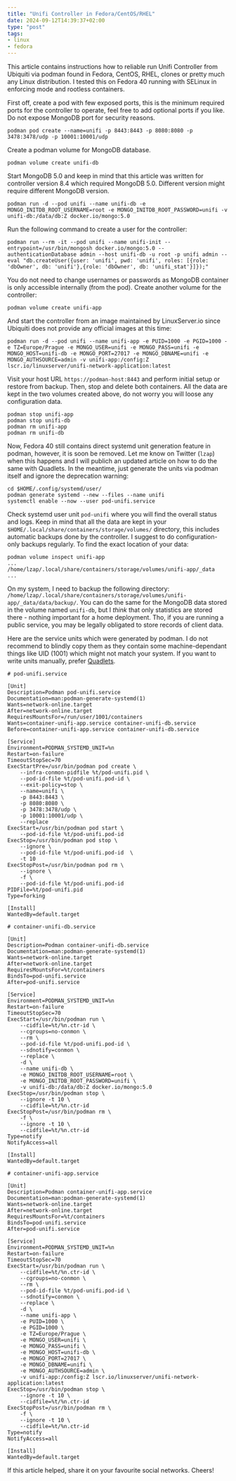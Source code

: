 ```yaml
---
title: "Unifi Controller in Fedora/CentOS/RHEL"
date: 2024-09-12T14:39:37+02:00
type: "post"
tags:
- linux
- fedora
---
```


This article contains instructions how to reliable run Unifi Controller from Ubiquiti via podman found in Fedora, CentOS, RHEL, clones or pretty much any Linux distribution. I tested this on Fedora 40 running with SELinux in enforcing mode and rootless containers.

First off, create a pod with few exposed ports, this is the minimum required ports for the controller to operate, feel free to add optional ports if you like. Do not expose MongoDB port for security reasons.

    podman pod create --name=unifi -p 8443:8443 -p 8080:8080 -p 3478:3478/udp -p 10001:10001/udp

Create a podman volume for MongoDB database.

    podman volume create unifi-db

Start MongoDB 5.0 and keep in mind that this article was written for controller version 8.4 which required MongoDB 5.0. Different version might require different MongoDB version.

    podman run -d --pod unifi --name unifi-db -e MONGO_INITDB_ROOT_USERNAME=root -e MONGO_INITDB_ROOT_PASSWORD=unifi -v unifi-db:/data/db:Z docker.io/mongo:5.0

Run the following command to create a user for the controller:

    podman run --rm -it --pod unifi --name unifi-init --entrypoint=/usr/bin/mongosh docker.io/mongo:5.0 --authenticationDatabase admin --host unifi-db -u root -p unifi admin --eval "db.createUser({user: 'unifi', pwd: 'unifi', roles: [{role: 'dbOwner', db: 'unifi'},{role: 'dbOwner', db: 'unifi_stat'}]});"

You do not need to change usernames or passwords as MongoDB container is only accessible internally (from the pod). Create another volume for the controller:

    podman volume create unifi-app

And start the controller from an image maintained by LinuxServer.io since Ubiquiti does not provide any official images at this time:

    podman run -d --pod unifi --name unifi-app -e PUID=1000 -e PGID=1000 -e TZ=Europe/Prague -e MONGO_USER=unifi -e MONGO_PASS=unifi -e MONGO_HOST=unifi-db -e MONGO_PORT=27017 -e MONGO_DBNAME=unifi -e MONGO_AUTHSOURCE=admin -v unifi-app:/config:Z lscr.io/linuxserver/unifi-network-application:latest

Visit your host URL `https://podman-host:8443` and perform initial setup or restore from backup. Then, stop and delete both containers. All the data are kept in the two volumes created above, do not worry you will loose any configuration data.

    podman stop unifi-app
    podman stop unifi-db
    podman rm unifi-app
    podman rm unifi-db

Now, Fedora 40 still contains direct systemd unit generation feature in podman, however, it is soon be removed. Let me know on Twitter (`lzap`) when this happens and I will publich an updated article on how to do the same with Quadlets. In the meantime, just generate the units via podman itself and ignore the deprecation warning:

    cd $HOME/.config/systemd/user/
    podman generate systemd --new --files --name unifi
    systemctl enable --now --user pod-unifi.service

Check systemd user unit `pod-unifi` where you will find the overall status and logs. Keep in mind that all the data are kept in your `$HOME/.local/share/containers/storage/volumes/` directory, this includes automatic backups done by the controller. I suggest to do configuration-only backups regularly. To find the exact location of your data:

    podman volume inspect unifi-app
    ...
    /home/lzap/.local/share/containers/storage/volumes/unifi-app/_data
    ...

On my system, I need to backup the following directory: `/home/lzap/.local/share/containers/storage/volumes/unifi-app/_data/data/backup/`. You can do the same for the MongoDB data stored in the volume named `unifi-db`, but I *think* that only statistics are stored there - nothing important for a home deployment. Tho, if you are running a public service, you may be legally obligated to store records of client data.

Here are the service units which were generated by podman. I do not recommend to blindly copy them as they contain some machine-dependant things like UID (1001) which might not match your system. If you want to write units manually, prefer [Quadlets](https://www.redhat.com/sysadmin/quadlet-podman).

```
# pod-unifi.service

[Unit]
Description=Podman pod-unifi.service
Documentation=man:podman-generate-systemd(1)
Wants=network-online.target
After=network-online.target
RequiresMountsFor=/run/user/1001/containers
Wants=container-unifi-app.service container-unifi-db.service
Before=container-unifi-app.service container-unifi-db.service

[Service]
Environment=PODMAN_SYSTEMD_UNIT=%n
Restart=on-failure
TimeoutStopSec=70
ExecStartPre=/usr/bin/podman pod create \
	--infra-conmon-pidfile %t/pod-unifi.pid \
	--pod-id-file %t/pod-unifi.pod-id \
	--exit-policy=stop \
	--name=unifi \
	-p 8443:8443 \
	-p 8080:8080 \
	-p 3478:3478/udp \
	-p 10001:10001/udp \
	--replace
ExecStart=/usr/bin/podman pod start \
	--pod-id-file %t/pod-unifi.pod-id
ExecStop=/usr/bin/podman pod stop \
	--ignore \
	--pod-id-file %t/pod-unifi.pod-id  \
	-t 10
ExecStopPost=/usr/bin/podman pod rm \
	--ignore \
	-f \
	--pod-id-file %t/pod-unifi.pod-id
PIDFile=%t/pod-unifi.pid
Type=forking

[Install]
WantedBy=default.target
```

```
# container-unifi-db.service

[Unit]
Description=Podman container-unifi-db.service
Documentation=man:podman-generate-systemd(1)
Wants=network-online.target
After=network-online.target
RequiresMountsFor=%t/containers
BindsTo=pod-unifi.service
After=pod-unifi.service

[Service]
Environment=PODMAN_SYSTEMD_UNIT=%n
Restart=on-failure
TimeoutStopSec=70
ExecStart=/usr/bin/podman run \
	--cidfile=%t/%n.ctr-id \
	--cgroups=no-conmon \
	--rm \
	--pod-id-file %t/pod-unifi.pod-id \
	--sdnotify=conmon \
	--replace \
	-d \
	--name unifi-db \
	-e MONGO_INITDB_ROOT_USERNAME=root \
	-e MONGO_INITDB_ROOT_PASSWORD=unifi \
	-v unifi-db:/data/db:Z docker.io/mongo:5.0
ExecStop=/usr/bin/podman stop \
	--ignore -t 10 \
	--cidfile=%t/%n.ctr-id
ExecStopPost=/usr/bin/podman rm \
	-f \
	--ignore -t 10 \
	--cidfile=%t/%n.ctr-id
Type=notify
NotifyAccess=all

[Install]
WantedBy=default.target
```

```
# container-unifi-app.service

[Unit]
Description=Podman container-unifi-app.service
Documentation=man:podman-generate-systemd(1)
Wants=network-online.target
After=network-online.target
RequiresMountsFor=%t/containers
BindsTo=pod-unifi.service
After=pod-unifi.service

[Service]
Environment=PODMAN_SYSTEMD_UNIT=%n
Restart=on-failure
TimeoutStopSec=70
ExecStart=/usr/bin/podman run \
	--cidfile=%t/%n.ctr-id \
	--cgroups=no-conmon \
	--rm \
	--pod-id-file %t/pod-unifi.pod-id \
	--sdnotify=conmon \
	--replace \
	-d \
	--name unifi-app \
	-e PUID=1000 \
	-e PGID=1000 \
	-e TZ=Europe/Prague \
	-e MONGO_USER=unifi \
	-e MONGO_PASS=unifi \
	-e MONGO_HOST=unifi-db \
	-e MONGO_PORT=27017 \
	-e MONGO_DBNAME=unifi \
	-e MONGO_AUTHSOURCE=admin \
	-v unifi-app:/config:Z lscr.io/linuxserver/unifi-network-application:latest
ExecStop=/usr/bin/podman stop \
	--ignore -t 10 \
	--cidfile=%t/%n.ctr-id
ExecStopPost=/usr/bin/podman rm \
	-f \
	--ignore -t 10 \
	--cidfile=%t/%n.ctr-id
Type=notify
NotifyAccess=all

[Install]
WantedBy=default.target
```

If this article helped, share it on your favourite social networks. Cheers!
